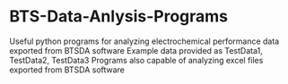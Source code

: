# BTS-Data-Anlysis-Programs
Useful python programs for analyzing electrochemical performance data exported from BTSDA software
Example data provided as TestData1, TestData2, TestData3
Programs also capable of analyzing excel files exported from BTSDA software
